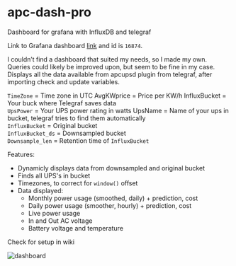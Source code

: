 # apc-dash-pro
Dashboard for grafana with InfluxDB and telegraf  

Link to Grafana dashboard [link](https://grafana.com/grafana/dashboards/16874-apc-dash-pro/) and id is `16874`.  

I couldn’t find a dashboard that suited my needs, so I made my own. Queries could likely be improved upon, but seem to be fine in my case.  
Displays all the data available from apcupsd plugin from telegraf, after importing check and update variables.  

`TimeZone` = Time zone in UTC AvgKWprice = Price per KW/h InfluxBucket = Your buck where Telegraf saves data  
`UpsPower` = Your UPS power rating in watts UpsName = Name of your ups in bucket, telegraf tries to find them automatically  
`InfluxBucket` = Original bucket  
`InfluxBucket_ds` = Downsampled bucket  
`Downsample_len` = Retention time of `InfluxBucket`  

Features:
- Dynamicly displays data from downsampled and original bucket
- Finds all UPS's in bucket
- Timezones, to correct for `window()` offset
- Data displayed:
  - Monthly power usage (smoothed, daily) + prediction, cost
  - Daily power usage (smoother, hourly) + prediction, cost
  - Live power usage
  - In and Out AC voltage
  - Battery voltage and temperature
  
Check for setup in wiki
  
![dashboard](https://user-images.githubusercontent.com/46740316/189110231-281c23db-9336-480c-a404-2dd08abde956.png)

